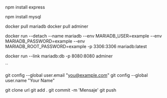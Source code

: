 npm install express 

npm install mysql

docker pull mariadb
docker pull adminer

docker run --detach --name mariadb --env MARIADB_USER=example --env MARIADB_PASSWORD=example --env MARIADB_ROOT_PASSWORD=example -p 3306:3306 mariadb:latest

docker run --link mariadb:db -p 8080:8080 adminer

``



  git config --global user.email "you@example.com"
  git config --global user.name "Your Name"

git clone url
git add .
git commit -m 'Mensaje'
git push

